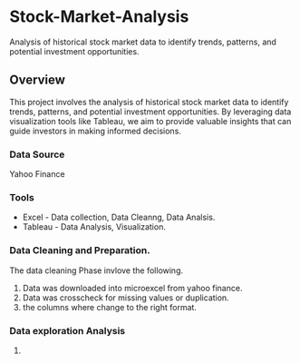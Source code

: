 # Stock-Market-Analysis
Analysis of historical stock market data to identify trends, patterns, and potential investment opportunities.
## Overview
This project involves the analysis of historical stock market data to identify trends, patterns, and potential investment opportunities. By leveraging data visualization tools like Tableau, we aim to provide valuable insights that can guide investors in making informed decisions.
### Data Source
Yahoo Finance
### Tools
- Excel - Data collection, Data Cleanng, Data Analsis.
- Tableau - Data Analysis, Visualization.
### Data Cleaning and Preparation.
The data cleaning Phase invlove the following.
1. Data was downloaded into microexcel from yahoo finance.
2. Data was crosscheck for missing values or duplication.
3. the columns where change to the right format.
### Data exploration Analysis 
1. 
